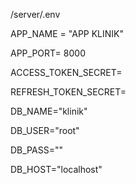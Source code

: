 <p>/server/.env</p> 
<p>APP_NAME = "APP KLINIK"</p> 
<p>APP_PORT= 8000</p> 
<p>ACCESS_TOKEN_SECRET=</p> 
<p>REFRESH_TOKEN_SECRET=</p> 

<p>DB_NAME="klinik"</p> 
<p>DB_USER="root"</p> 
<p>DB_PASS=""</p> 
<p>DB_HOST="localhost"</p> 

